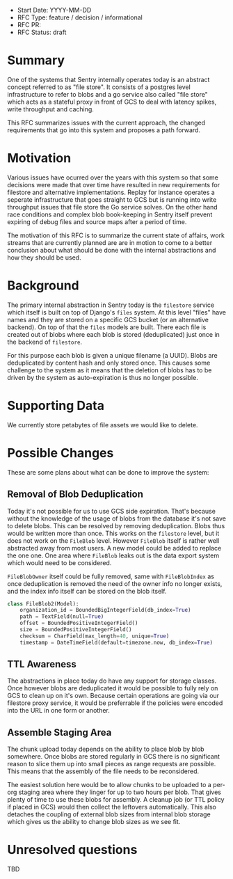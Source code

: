 - Start Date: YYYY-MM-DD
- RFC Type: feature / decision / informational
- RFC PR: <link>
- RFC Status: draft

# Summary

One of the systems that Sentry internally operates today is an abstract concept referred
to as "file store".  It consists of a postgres level infrastructure to refer to blobs and
a go service also called "file store" which acts as a stateful proxy in front of GCS to
deal with latency spikes, write throughput and caching.

This RFC summarizes issues with the current approach, the changed requirements that go
into this system and proposes a path forward.

# Motivation

Various issues have ocurred over the years with this system so that some decisions were
made that over time have resulted in new requirements for filestore and alternative
implementations.  Replay for instance operates a seperate infrastructure that goes
straight to GCS but is running into write throughput issues that file store the Go service
solves.  On the other hand race conditions and complex blob book-keeping in Sentry itself
prevent expiring of debug files and source maps after a period of time.

The motivation of this RFC is to summarize the current state of affairs, work streams that
are currently planned are are in motion to come to a better conclusion about what should be
done with the internal abstractions and how they should be used.

# Background

The primary internal abstraction in Sentry today is the `filestore` service which itself
is built on top of Django's `files` system.  At this level "files" have names and they
are stored on a specific GCS bucket (or an alternative backend).  On top of that the `files`
models are built.  There each file is created out of blobs where each blob is stored
(deduplicated) just once in the backend of `filestore`.

For this purpose each blob is given a unique filename (a UUID).  Blobs are deduplicated
by content hash and only stored once.  This causes some challenge to the system as it
means that the deletion of blobs has to be driven by the system as auto-expiration is
thus no longer possible.

# Supporting Data

We currently store petabytes of file assets we would like to delete.

# Possible Changes

These are some plans about what can be done to improve the system:

## Removal of Blob Deduplication

Today it's not possible for us to use GCS side expiration.  That's because without the
knowledge of the usage of blobs from the database it's not save to delete blobs.  This
can be resolved by removing deduplication.  Blobs thus would be written more than once.
This works on the `filestore` level, but it does not work on the `FileBlob` level.
However `FileBlob` itself is rather well abstracted away from most users.  A new model
could be added to replace the one one.  One area where `FileBlob` leaks out is the
data export system which would need to be considered.

`FileBlobOwner` itself could be fully removed, same with `FileBlobIndex` as once
deduplication is removed the need of the owner info no longer exists, and the index
info itself can be stored on the blob itself.

```python
class FileBlob2(Model):
    organization_id = BoundedBigIntegerField(db_index=True)
    path = TextField(null=True)
    offset = BoundedPositiveIntegerField()
    size = BoundedPositiveIntegerField()
    checksum = CharField(max_length=40, unique=True)
    timestamp = DateTimeField(default=timezone.now, db_index=True)
```

## TTL Awareness

The abstractions in place today do have any support for storage classes.  Once however
blobs are deduplicated it would be possible to fully rely on GCS to clean up on it's own.
Because certain operations are going via our filestore proxy service, it would be preferrable
if the policies were encoded into the URL in one form or another.

## Assemble Staging Area

The chunk upload today depends on the ability to place blob by blob somewhere.  Once blobs are
stored regularly in GCS there is no significant reason to slice them up into small pieces as
range requests are possible.  This means that the assembly of the file needs to be reconsidered.

The easiest solution here would be to allow chunks to be uploaded to a per-org staging area where
they linger for up to two hours per blob.  That gives plenty of time to use these blobs for
assembly.  A cleanup job (or TTL policy if placed in GCS) would then collect the leftovers
automatically.  This also detaches the coupling of external blob sizes from internal blob
storage which gives us the ability to change blob sizes as we see fit.

# Unresolved questions

TBD
